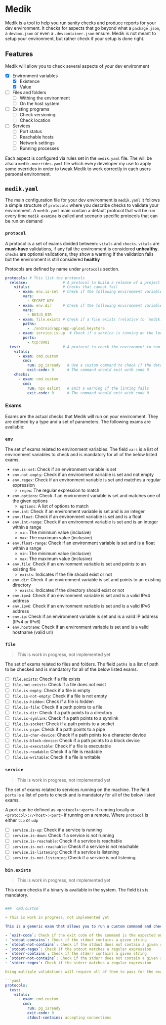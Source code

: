 # Medik

Medik is a tool to help you run sanity checks and produce reports for your dev environment. It checks for aspects that go beyond what a `package.json`, a `devbox.json` or even a `.devcontainer.json` ensure. Medik is not meant to setup your environment, but rather check if your setup is done right.

## Features

Medik will allow you to check several aspects of your dev environment

- [x] Environment variables
  - [x] Existence
  - [x] Value
- [ ] Files and folders
  - [ ] Withing the environment
  - [ ] On the host system
- [ ] Existing programs
  - [ ] Check versioning
  - [ ] Check location
- [ ] Services
  - [ ] Port status
  - [ ] Reachable hosts
  - [ ] Network settings
  - [ ] Running processes

Each aspect is configured via rules set in the `medik.yaml` file. The will be also a `medik.overrides.yaml` file which every developer my use to apply some overrides in order to tweak Medik to work correctly in each users personal environment.

## `medik.yaml`

The main configuration file for your dev environment is `medik.yaml` it follows a simple structure of `protocols` where you describe checks to validate your environment. A `medik.yaml` main contain a default protocol that will be run every time `medik examine` is called and scenario specific protocols that can be run on demand

### `protocol`

A protocol is a set of exams divided between: `vitals` and `checks`. `vitals` are **must-have** validations, if any fail the environment is considered **unhealthy**. `checks` are optional validations, they show a warning if the validation fails but the environment is still considered **healthy**

Protocols are defined by name under `protocols` section.

```yaml
protocols: # This list the protocols
  release:                # A protocol to build a release of a project
    vitals:               # Checks that cannot fail
      - exam: env.is-set  # Check if the following environment variables are set
        vars:
          - SECRET_KEY
      - exam: env.dir     # Check if the following environment variables are set and point to valid directories
        vars:
          - BUILD_DIR
      - exam: file.exists # Check if a file exists (relative to `medik.yaml`)
        paths:
          - ./android/app/app-upload.keystore
      - exam: service.is-up  # Check if a service is running on the local machine
        ports:
          - tcp:8081
  test:                   # A protocol to check the environment to run a test suit
    vitals:
      - exam: cmd.custom
        cmd:
          run: pg_isready   # Use a custom command to check if the database is up and running
          exit-code: 0      # The command should exit with code 0
    checks:
      - exam: cmd.custom
        cmd:
          run: npx eslint   # Emit a warning if the linting fails
          exit-code: 0      # The command should exit with code 0
```

### Exams

Exams are the actual checks that Medik will run on your environment. They are defined by a type and a set of parameters. The following exams are available:

### `env`

The set of exams related to environment variables. The field `vars` is a list of environment variables to check and is mandatory for all of the below listed exams.

- `env.is-set`: Check if an environment variable is set
- `env.not-empty`: Check if an environment variable is set and not empty
- `env.regex`: Check if an environment variable is set and matches a regular expression
  - `regex`: The regular expression to match
- `env.options`: Check if an environment variable is set and matches one of the given options
  - `options`: A list of options to match
- `env.int`: Check if an environment variable is set and is an integer
- `env.float`: Check if an environment variable is set and is a float
- `env.int-range`: Check if an environment variable is set and is an integer within a range
  - `min`: The minimum value (inclusive)
  - `max`: The maximum value (inclusive)
- `env.float-range`: Check if an environment variable is set and is a float within a range
  - `min`: The minimum value (inclusive)
  - `max`: The maximum value (inclusive)
- `env.file`: Check if an environment variable is set and points to an existing file
  - `exists`: Indicates if the file should exist or not
- `env.dir`: Check if an environment variable is set and points to an existing directory
  - `exists`: Indicates if the directory should exist or not
- `env.ipv4`: Check if an environment variable is set and is a valid IPv4 address
- `env.ipv6`: Check if an environment variable is set and is a valid IPv6 address
- `env.ip`: Check if an environment variable is set and is a valid IP address (IPv4 or IPv6)
- `env.hostname`: Check if an environment variable is set and is a valid hostname (valid url)

### `file`

> This is work in progress, not implemented yet

The set of exams related to files and folders. The field `paths` is a list of path to be checked and is mandatory for all of the below listed exams.

- [ ] `file.exists`: Check if a file exists
- [ ] `file.not-exists`: Check if a file does not exist
- [ ] `file.is-empty`: Check if a file is empty
- [ ] `file.is-not-empty`: Check if a file is not empty
- [ ] `file.is-hidden`: Check if a file is hidden
- [ ] `file.is-file`: Check if a path points to a file
- [ ] `file.is-dir`: Check if a path points to a directory
- [ ] `file.is-symlink`: Check if a path points to a symlink
- [ ] `file.is-socket`: Check if a path points to a socket
- [ ] `file.is-pipe`: Check if a path points to a pipe
- [ ] `file.is-char-device`: Check if a path points to a character device
- [ ] `file.is-block-device`: Check if a path points to a block device
- [ ] `file.is-executable`: Check if a file is executable
- [ ] `file.is-readable`: Check if a file is readable
- [ ] `file.is-writable`: Check if a file is writable

### `service`

> This is work in progress, not implemented yet

The set of exams related to services running on the machine. The field `ports` is a list of ports to check and is mandatory for all of the below listed exams.

A port can be defined as `<protocol>:<port>` if running locally or `<protocol>://<host>:<port>` if running on a remote. Where `protocol` is either `tcp` or `udp`

- [ ] `service.is-up`: Check if a service is running
- [ ] `service.is-down`: Check if a service is not running
- [ ] `service.is-reachable`: Check if a service is reachable
- [ ] `service.is-not-reachable`: Check if a service is not reachable
- [ ] `service.is-listening`: Check if a service is listening
- [ ] `service.is-not-listening`: Check if a service is not listening

### `bin.exists`

> This is work in progress, not implemented yet

This exam checks if a binary is available in the system. The field `bin` is mandatory.



```yaml

### `cmd.custom`

> This is work in progress, not implemented yet

This is a generic exam that allows you to run a custom command and check its output. The field `cmd` is mandatory. The command in the field `cmd.run` will be run in the shell. Several validations can be applied to the output of the command:

- `exit-code`: Check if the exit code of the command is the expected one
- `stdout-contains`: Check if the stdout contains a given string
- `stdout-not-contains`: Check if the stdout does not contain a given string
- `stdout-regex`: Check if the stdout matches a regular expression
- `stderr-contains`: Check if the stderr contains a given string
- `stderr-not-contains`: Check if the stderr does not contain a given string
- `stderr-regex`: Check if the stderr matches a regular expression

Using multiple validations will require all of them to pass for the exam to be successful.

```yaml
protocols:
  test:
    vitals:
      - exam: cmd.custom
        cmd:
          run: pg_isready
          exit-code: 0
          stdout-contains: accepting connections
```
